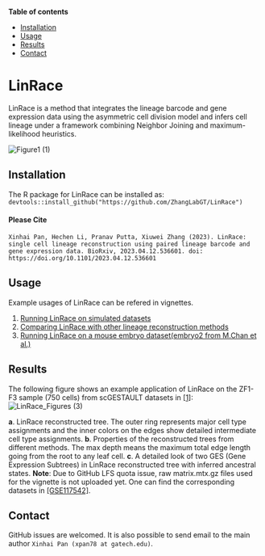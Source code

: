 **Table of contents**

* [Installation](#Installation)
* [Usage](#Usage)
* [Results](#results)
* [Contact](#contact)

# LinRace
LinRace is a method that integrates the lineage barcode and gene expression data using the asymmetric cell division model and infers cell lineage under a framework combining Neighbor Joining and maximum-likelihood heuristics.

![Figure1 (1)](https://user-images.githubusercontent.com/39555451/216690081-b1e437a3-ca60-4df4-9e43-ea6de0df3614.jpg)

## Installation
The R package for LinRace can be installed as:
`devtools::install_github("https://github.com/ZhangLabGT/LinRace")`

#### Please Cite

```
Xinhai Pan, Hechen Li, Pranav Putta, Xiuwei Zhang (2023). LinRace: single cell lineage reconstruction using paired lineage barcode and gene expression data. BioRxiv, 2023.04.12.536601. doi: https://doi.org/10.1101/2023.04.12.536601
```

## Usage
Example usages of LinRace can be refered in vignettes.
1. [Running LinRace on simulated datasets](vignettes/LinRace_test.Rmd)
2. [Comparing LinRace with other lineage reconstruction methods](vignettes/LinRace_compare.Rmd)
3. [Running LinRace on a mouse embryo dataset(embryo2 from M.Chan et al.)](vignettes/Mouse_test.Rmd)

## Results

The following figure shows an example application of LinRace on the ZF1-F3 sample (750 cells) from scGESTAULT datasets in [[1]](https://doi.org/10.1038/nbt.4103):
![LinRace_Figures (3)](https://github.com/ZhangLabGT/LinRace/assets/39555451/789a707d-7fe7-4e22-9c3f-d39d77234541)

**a**. LinRace reconstructed tree. The outer ring represents major cell type assignments and the inner colors on the edges show detailed intermediate cell type assignments. 
**b**. Properties of the reconstructed trees from different methods. The max depth means the maximum total edge length going from the root to any leaf cell. 
**c**. A detailed look of two GES (Gene Expression Subtrees) in LinRace reconstructed tree with inferred ancestral states.
**Note**: Due to GitHub LFS quota issue, raw matrix.mtx.gz files used for the vignette is not uploaded yet. One can find the corresponding datasets in [[GSE117542]](https://www.ncbi.nlm.nih.gov/geo/query/acc.cgi?acc=GSE117542).
## Contact

GitHub issues are welcomed.
It is also possible to send email to the main author
`Xinhai Pan (xpan78 at gatech.edu)`.
